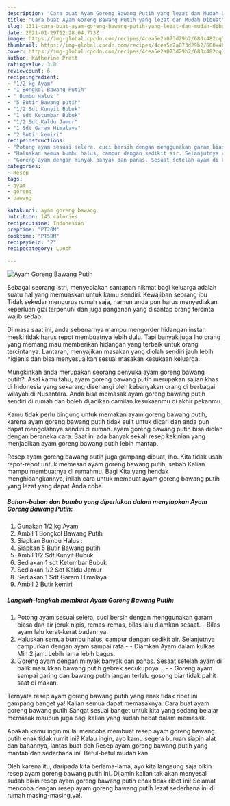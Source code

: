 ```yaml
---
description: "Cara buat Ayam Goreng Bawang Putih yang lezat dan Mudah Dibuat"
title: "Cara buat Ayam Goreng Bawang Putih yang lezat dan Mudah Dibuat"
slug: 1311-cara-buat-ayam-goreng-bawang-putih-yang-lezat-dan-mudah-dibuat
date: 2021-01-29T12:28:04.773Z
image: https://img-global.cpcdn.com/recipes/4cea5e2a073d29b2/680x482cq70/ayam-goreng-bawang-putih-foto-resep-utama.jpg
thumbnail: https://img-global.cpcdn.com/recipes/4cea5e2a073d29b2/680x482cq70/ayam-goreng-bawang-putih-foto-resep-utama.jpg
cover: https://img-global.cpcdn.com/recipes/4cea5e2a073d29b2/680x482cq70/ayam-goreng-bawang-putih-foto-resep-utama.jpg
author: Katherine Pratt
ratingvalue: 3.8
reviewcount: 6
recipeingredient:
- "1/2 kg Ayam"
- "1 Bongkol Bawang Putih"
- " Bumbu Halus "
- "5 Butir Bawang putih"
- "1/2 Sdt Kunyit Bubuk"
- "1 sdt Ketumbar Bubuk"
- "1/2 Sdt Kaldu Jamur"
- "1 Sdt Garam Himalaya"
- "2 Butir kemiri"
recipeinstructions:
- "Potong ayam sesuai selera, cuci bersih dengan menggunakan garam biasa dan air jeruk nipis, remas-remas, bilas lalu diamkan sesaat. Bilas ayam lalu kerat-kerat badannya."
- "Haluskan semua bumbu halus, campur dengan sedikit air. Selanjutnya campurkan dengan ayam sampai rata  Diamkan Ayam dalam kulkas Min 2 jam. Lebih lama lebih bagus."
- "Goreng ayam dengan minyak banyak dan panas. Sesaat setelah ayam di balik masukkan bawang putih gebrek secukupnya…   Goreng ayam sampai garing dan bawang putih jangan terlalu gosong biar tidak pahit saat di makan."
categories:
- Resep
tags:
- ayam
- goreng
- bawang

katakunci: ayam goreng bawang 
nutrition: 145 calories
recipecuisine: Indonesian
preptime: "PT20M"
cooktime: "PT58M"
recipeyield: "2"
recipecategory: Lunch

---
```



![Ayam Goreng Bawang Putih](https://img-global.cpcdn.com/recipes/4cea5e2a073d29b2/680x482cq70/ayam-goreng-bawang-putih-foto-resep-utama.jpg)

Sebagai seorang istri, menyediakan santapan nikmat bagi keluarga adalah suatu hal yang memuaskan untuk kamu sendiri. Kewajiban seorang ibu Tidak sekedar mengurus rumah saja, namun anda pun harus menyediakan keperluan gizi terpenuhi dan juga panganan yang disantap orang tercinta wajib sedap.

Di masa  saat ini, anda sebenarnya mampu mengorder hidangan instan meski tidak harus repot membuatnya lebih dulu. Tapi banyak juga lho orang yang memang mau memberikan hidangan yang terbaik untuk orang tercintanya. Lantaran, menyajikan masakan yang diolah sendiri jauh lebih higienis dan bisa menyesuaikan sesuai masakan kesukaan keluarga. 



Mungkinkah anda merupakan seorang penyuka ayam goreng bawang putih?. Asal kamu tahu, ayam goreng bawang putih merupakan sajian khas di Indonesia yang sekarang disenangi oleh kebanyakan orang di berbagai wilayah di Nusantara. Anda bisa memasak ayam goreng bawang putih sendiri di rumah dan boleh dijadikan camilan kesukaanmu di akhir pekanmu.

Kamu tidak perlu bingung untuk memakan ayam goreng bawang putih, karena ayam goreng bawang putih tidak sulit untuk dicari dan anda pun dapat mengolahnya sendiri di rumah. ayam goreng bawang putih bisa diolah dengan beraneka cara. Saat ini ada banyak sekali resep kekinian yang menjadikan ayam goreng bawang putih lebih mantap.

Resep ayam goreng bawang putih juga gampang dibuat, lho. Kita tidak usah repot-repot untuk memesan ayam goreng bawang putih, sebab Kalian mampu membuatnya di rumahmu. Bagi Kita yang hendak menghidangkannya, inilah cara untuk membuat ayam goreng bawang putih yang lezat yang dapat Anda coba.

<!--inarticleads1-->

##### Bahan-bahan dan bumbu yang diperlukan dalam menyiapkan Ayam Goreng Bawang Putih:

1. Gunakan 1/2 kg Ayam
1. Ambil 1 Bongkol Bawang Putih
1. Siapkan  Bumbu Halus :
1. Siapkan 5 Butir Bawang putih
1. Ambil 1/2 Sdt Kunyit Bubuk
1. Sediakan 1 sdt Ketumbar Bubuk
1. Sediakan 1/2 Sdt Kaldu Jamur
1. Sediakan 1 Sdt Garam Himalaya
1. Ambil 2 Butir kemiri




<!--inarticleads2-->

##### Langkah-langkah membuat Ayam Goreng Bawang Putih:

1. Potong ayam sesuai selera, cuci bersih dengan menggunakan garam biasa dan air jeruk nipis, remas-remas, bilas lalu diamkan sesaat. - Bilas ayam lalu kerat-kerat badannya.
1. Haluskan semua bumbu halus, campur dengan sedikit air. Selanjutnya campurkan dengan ayam sampai rata -  - Diamkan Ayam dalam kulkas Min 2 jam. Lebih lama lebih bagus.
1. Goreng ayam dengan minyak banyak dan panas. Sesaat setelah ayam di balik masukkan bawang putih gebrek secukupnya…  -  - Goreng ayam sampai garing dan bawang putih jangan terlalu gosong biar tidak pahit saat di makan.




Ternyata resep ayam goreng bawang putih yang enak tidak ribet ini gampang banget ya! Kalian semua dapat memasaknya. Cara buat ayam goreng bawang putih Sangat sesuai banget untuk kita yang sedang belajar memasak maupun juga bagi kalian yang sudah hebat dalam memasak.

Apakah kamu ingin mulai mencoba membuat resep ayam goreng bawang putih enak tidak rumit ini? Kalau ingin, ayo kamu segera buruan siapin alat dan bahannya, lantas buat deh Resep ayam goreng bawang putih yang mantab dan sederhana ini. Betul-betul mudah kan. 

Oleh karena itu, daripada kita berlama-lama, ayo kita langsung saja bikin resep ayam goreng bawang putih ini. Dijamin kalian tak akan menyesal sudah bikin resep ayam goreng bawang putih enak tidak ribet ini! Selamat mencoba dengan resep ayam goreng bawang putih lezat sederhana ini di rumah masing-masing,ya!.

